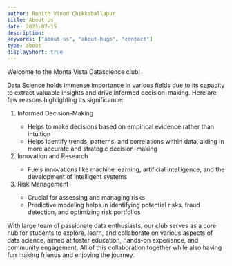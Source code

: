 ```yaml
---
author: Ronith Vinod Chikkaballapur
title: About Us
date: 2021-07-15
description:
keywords: ["about-us", "about-hugo", "contact"]
type: about
displayShort: true
---
```


Welcome to the Monta Vista Datascience club!
<p>Data Science holds immense importance in various fields due to its capacity to extract valuable insights and drive informed decision-making. Here are few reasons highlighting its significance:
</p>
<ol> 
  <li> Informed Decision-Making </li>
     <ul>
        <li> Helps to make decisions based on empirical evidence rather than intuition </li>
        <li> Helps identify trends, patterns, and correlations within data, aiding in more accurate and strategic decision-making </li>
     </ul>
  <li> Innovation and Research </li>
     <ul>
        <li> Fuels innovations like machine learning, artificial intelligence, and the development of intelligent systems </li>
     </ul>
  <li> Risk Management </li>
     <ul>
        <li> Crucial for assessing and managing risks </li>
        <li> Predictive modeling helps in identifying potential risks, fraud detection, and optimizing risk portfolios </li>
     </ul>
</ol>




With large team of passionate data enthusiasts, our club serves as a core hub for students to explore, learn, and collaborate on various aspects of data science, aimed at foster education, hands-on experience, and community engagement. All of this collaboration together while also having fun making friends and enjoying the journey. 